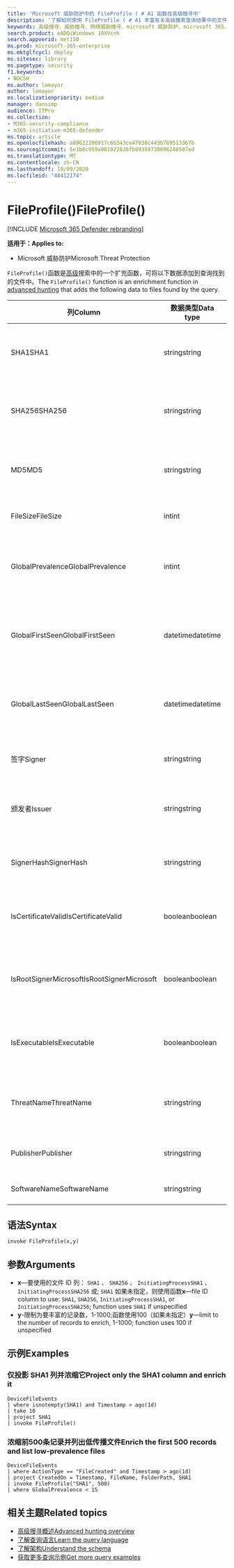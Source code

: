 ```yaml
---
title: 'Microsoft 威胁防护中的 FileProfile ( # A1 函数在高级搜寻中'
description: '了解如何使用 FileProfile ( # A1 丰富有关高级搜索查询结果中的文件的信息'
keywords: 高级搜寻、威胁搜寻、网络威胁搜寻、microsoft 威胁防护、microsoft 365、mtp、m365、搜索、查询、遥测、架构参考、kusto、FileProfile、文件配置文件、函数、扩充
search.product: eADQiWindows 10XVcnh
search.appverid: met150
ms.prod: microsoft-365-enterprise
ms.mktglfcycl: deploy
ms.sitesec: library
ms.pagetype: security
f1.keywords:
- NOCSH
ms.author: lomayor
author: lomayor
ms.localizationpriority: medium
manager: dansimp
audience: ITPro
ms.collection:
- M365-security-compliance
- m365-initiative-m365-defender
ms.topic: article
ms.openlocfilehash: a89622206917c6b343ce47638c443b789513367b
ms.sourcegitcommit: 5e1b8c959a081022826fb09358730096248507ed
ms.translationtype: MT
ms.contentlocale: zh-CN
ms.lasthandoff: 10/09/2020
ms.locfileid: "48412174"
---
```

# <a name="fileprofile"></a><span data-ttu-id="898e8-104">FileProfile()</span><span class="sxs-lookup"><span data-stu-id="898e8-104">FileProfile()</span></span>

[!INCLUDE [Microsoft 365 Defender rebranding](../includes/microsoft-defender.md)]


<span data-ttu-id="898e8-105">**适用于：**</span><span class="sxs-lookup"><span data-stu-id="898e8-105">**Applies to:**</span></span>
- <span data-ttu-id="898e8-106">Microsoft 威胁防护</span><span class="sxs-lookup"><span data-stu-id="898e8-106">Microsoft Threat Protection</span></span>

<span data-ttu-id="898e8-107">`FileProfile()`函数是[高级](advanced-hunting-overview.md)搜索中的一个扩充函数，可将以下数据添加到查询找到的文件中。</span><span class="sxs-lookup"><span data-stu-id="898e8-107">The `FileProfile()` function is an enrichment function in [advanced hunting](advanced-hunting-overview.md) that adds the following data to files found by the query.</span></span>

| <span data-ttu-id="898e8-108">列</span><span class="sxs-lookup"><span data-stu-id="898e8-108">Column</span></span> | <span data-ttu-id="898e8-109">数据类型</span><span class="sxs-lookup"><span data-stu-id="898e8-109">Data type</span></span> | <span data-ttu-id="898e8-110">说明</span><span class="sxs-lookup"><span data-stu-id="898e8-110">Description</span></span> |
|------------|-------------|-------------|
| <span data-ttu-id="898e8-111">SHA1</span><span class="sxs-lookup"><span data-stu-id="898e8-111">SHA1</span></span> | <span data-ttu-id="898e8-112">string</span><span class="sxs-lookup"><span data-stu-id="898e8-112">string</span></span> | <span data-ttu-id="898e8-113">录制操作所应用到的文件的 SHA-1</span><span class="sxs-lookup"><span data-stu-id="898e8-113">SHA-1 of the file that the recorded action was applied to</span></span> |
| <span data-ttu-id="898e8-114">SHA256</span><span class="sxs-lookup"><span data-stu-id="898e8-114">SHA256</span></span> | <span data-ttu-id="898e8-115">string</span><span class="sxs-lookup"><span data-stu-id="898e8-115">string</span></span> | <span data-ttu-id="898e8-116">将所录制操作应用于的文件的 SHA-256</span><span class="sxs-lookup"><span data-stu-id="898e8-116">SHA-256 of the file that the recorded action was applied to</span></span> |
| <span data-ttu-id="898e8-117">MD5</span><span class="sxs-lookup"><span data-stu-id="898e8-117">MD5</span></span> | <span data-ttu-id="898e8-118">string</span><span class="sxs-lookup"><span data-stu-id="898e8-118">string</span></span> | <span data-ttu-id="898e8-119">将录制的操作应用于的文件的 MD5 哈希值</span><span class="sxs-lookup"><span data-stu-id="898e8-119">MD5 hash of the file that the recorded action was applied to</span></span> |
| <span data-ttu-id="898e8-120">FileSize</span><span class="sxs-lookup"><span data-stu-id="898e8-120">FileSize</span></span> | <span data-ttu-id="898e8-121">int</span><span class="sxs-lookup"><span data-stu-id="898e8-121">int</span></span> | <span data-ttu-id="898e8-122">文件大小（以字节为单位）</span><span class="sxs-lookup"><span data-stu-id="898e8-122">Size of the file in bytes</span></span> |
| <span data-ttu-id="898e8-123">GlobalPrevalence</span><span class="sxs-lookup"><span data-stu-id="898e8-123">GlobalPrevalence</span></span> | <span data-ttu-id="898e8-124">int</span><span class="sxs-lookup"><span data-stu-id="898e8-124">int</span></span> | <span data-ttu-id="898e8-125">由 Microsoft 全局监视的实体的实例数</span><span class="sxs-lookup"><span data-stu-id="898e8-125">Number of instances of the entity observed by Microsoft globally</span></span> |
| <span data-ttu-id="898e8-126">GlobalFirstSeen</span><span class="sxs-lookup"><span data-stu-id="898e8-126">GlobalFirstSeen</span></span> | <span data-ttu-id="898e8-127">datetime</span><span class="sxs-lookup"><span data-stu-id="898e8-127">datetime</span></span> | <span data-ttu-id="898e8-128">Microsoft 全球首次观测实体的日期和时间</span><span class="sxs-lookup"><span data-stu-id="898e8-128">Date and time when the entity was first observed by Microsoft globally</span></span> |
| <span data-ttu-id="898e8-129">GlobalLastSeen</span><span class="sxs-lookup"><span data-stu-id="898e8-129">GlobalLastSeen</span></span> | <span data-ttu-id="898e8-130">datetime</span><span class="sxs-lookup"><span data-stu-id="898e8-130">datetime</span></span> | <span data-ttu-id="898e8-131">上次 Microsoft 全局观察实体的日期和时间</span><span class="sxs-lookup"><span data-stu-id="898e8-131">Date and time when the entity was last observed by Microsoft globally</span></span> |
| <span data-ttu-id="898e8-132">签字</span><span class="sxs-lookup"><span data-stu-id="898e8-132">Signer</span></span> | <span data-ttu-id="898e8-133">string</span><span class="sxs-lookup"><span data-stu-id="898e8-133">string</span></span> | <span data-ttu-id="898e8-134">有关文件签名者的信息</span><span class="sxs-lookup"><span data-stu-id="898e8-134">Information about the signer of the file</span></span> |
| <span data-ttu-id="898e8-135">颁发者</span><span class="sxs-lookup"><span data-stu-id="898e8-135">Issuer</span></span> | <span data-ttu-id="898e8-136">string</span><span class="sxs-lookup"><span data-stu-id="898e8-136">string</span></span> | <span data-ttu-id="898e8-137">有关颁发证书颁发机构 (CA) 的信息</span><span class="sxs-lookup"><span data-stu-id="898e8-137">Information about the issuing certificate authority (CA)</span></span> |
| <span data-ttu-id="898e8-138">SignerHash</span><span class="sxs-lookup"><span data-stu-id="898e8-138">SignerHash</span></span> | <span data-ttu-id="898e8-139">string</span><span class="sxs-lookup"><span data-stu-id="898e8-139">string</span></span> | <span data-ttu-id="898e8-140">标识签名者的唯一哈希值</span><span class="sxs-lookup"><span data-stu-id="898e8-140">Unique hash value identifying the signer</span></span> |
| <span data-ttu-id="898e8-141">IsCertificateValid</span><span class="sxs-lookup"><span data-stu-id="898e8-141">IsCertificateValid</span></span> | <span data-ttu-id="898e8-142">boolean</span><span class="sxs-lookup"><span data-stu-id="898e8-142">boolean</span></span> | <span data-ttu-id="898e8-143">用于对文件进行签名的证书是否有效</span><span class="sxs-lookup"><span data-stu-id="898e8-143">Whether the certificate used to sign the file is valid</span></span> |
| <span data-ttu-id="898e8-144">IsRootSignerMicrosoft</span><span class="sxs-lookup"><span data-stu-id="898e8-144">IsRootSignerMicrosoft</span></span> | <span data-ttu-id="898e8-145">boolean</span><span class="sxs-lookup"><span data-stu-id="898e8-145">boolean</span></span> | <span data-ttu-id="898e8-146">指示根证书的签名者是否为 Microsoft</span><span class="sxs-lookup"><span data-stu-id="898e8-146">Indicates whether the signer of the root certificate is Microsoft</span></span> |
| <span data-ttu-id="898e8-147">IsExecutable</span><span class="sxs-lookup"><span data-stu-id="898e8-147">IsExecutable</span></span> | <span data-ttu-id="898e8-148">boolean</span><span class="sxs-lookup"><span data-stu-id="898e8-148">boolean</span></span> | <span data-ttu-id="898e8-149">文件是否为可移植可执行文件 (PE) 文件</span><span class="sxs-lookup"><span data-stu-id="898e8-149">Whether the file is a Portable Executable (PE) file</span></span> |
| <span data-ttu-id="898e8-150">ThreatName</span><span class="sxs-lookup"><span data-stu-id="898e8-150">ThreatName</span></span> | <span data-ttu-id="898e8-151">string</span><span class="sxs-lookup"><span data-stu-id="898e8-151">string</span></span> | <span data-ttu-id="898e8-152">发现的任何恶意软件或其他威胁的检测名称</span><span class="sxs-lookup"><span data-stu-id="898e8-152">Detection name for any malware or other threats found</span></span> |
| <span data-ttu-id="898e8-153">Publisher</span><span class="sxs-lookup"><span data-stu-id="898e8-153">Publisher</span></span> | <span data-ttu-id="898e8-154">string</span><span class="sxs-lookup"><span data-stu-id="898e8-154">string</span></span> | <span data-ttu-id="898e8-155">发布文件的组织的名称</span><span class="sxs-lookup"><span data-stu-id="898e8-155">Name of the organization that published the file</span></span> |
| <span data-ttu-id="898e8-156">SoftwareName</span><span class="sxs-lookup"><span data-stu-id="898e8-156">SoftwareName</span></span> | <span data-ttu-id="898e8-157">string</span><span class="sxs-lookup"><span data-stu-id="898e8-157">string</span></span> | <span data-ttu-id="898e8-158">软件产品的名称</span><span class="sxs-lookup"><span data-stu-id="898e8-158">Name of the software product</span></span> |

## <a name="syntax"></a><span data-ttu-id="898e8-159">语法</span><span class="sxs-lookup"><span data-stu-id="898e8-159">Syntax</span></span>

```kusto
invoke FileProfile(x,y)
```

## <a name="arguments"></a><span data-ttu-id="898e8-160">参数</span><span class="sxs-lookup"><span data-stu-id="898e8-160">Arguments</span></span>

- <span data-ttu-id="898e8-161">**x**—要使用的文件 ID 列： `SHA1` 、 `SHA256` 、 `InitiatingProcessSHA1` 、 `InitiatingProcessSHA256` 或; `SHA1` 如果未指定，则使用函数</span><span class="sxs-lookup"><span data-stu-id="898e8-161">**x**—file ID column to use: `SHA1`, `SHA256`, `InitiatingProcessSHA1`, or `InitiatingProcessSHA256`; function uses `SHA1` if unspecified</span></span>
- <span data-ttu-id="898e8-162">**y**-限制为要丰富的记录数，1-1000;函数使用100（如果未指定）</span><span class="sxs-lookup"><span data-stu-id="898e8-162">**y**—limit to the number of records to enrich, 1-1000; function uses 100 if unspecified</span></span>

## <a name="examples"></a><span data-ttu-id="898e8-163">示例</span><span class="sxs-lookup"><span data-stu-id="898e8-163">Examples</span></span>

### <a name="project-only-the-sha1-column-and-enrich-it"></a><span data-ttu-id="898e8-164">仅投影 SHA1 列并浓缩它</span><span class="sxs-lookup"><span data-stu-id="898e8-164">Project only the SHA1 column and enrich it</span></span>

```kusto
DeviceFileEvents
| where isnotempty(SHA1) and Timestamp > ago(1d)
| take 10
| project SHA1
| invoke FileProfile()
```

### <a name="enrich-the-first-500-records-and-list-low-prevalence-files"></a><span data-ttu-id="898e8-165">浓缩前500条记录并列出低传播文件</span><span class="sxs-lookup"><span data-stu-id="898e8-165">Enrich the first 500 records and list low-prevalence files</span></span>

```kusto
DeviceFileEvents
| where ActionType == "FileCreated" and Timestamp > ago(1d)
| project CreatedOn = Timestamp, FileName, FolderPath, SHA1
| invoke FileProfile("SHA1", 500) 
| where GlobalPrevalence < 15
```

## <a name="related-topics"></a><span data-ttu-id="898e8-166">相关主题</span><span class="sxs-lookup"><span data-stu-id="898e8-166">Related topics</span></span>
- [<span data-ttu-id="898e8-167">高级搜寻概述</span><span class="sxs-lookup"><span data-stu-id="898e8-167">Advanced hunting overview</span></span>](advanced-hunting-overview.md)
- [<span data-ttu-id="898e8-168">了解查询语言</span><span class="sxs-lookup"><span data-stu-id="898e8-168">Learn the query language</span></span>](advanced-hunting-query-language.md)
- [<span data-ttu-id="898e8-169">了解架构</span><span class="sxs-lookup"><span data-stu-id="898e8-169">Understand the schema</span></span>](advanced-hunting-schema-tables.md)
- [<span data-ttu-id="898e8-170">获取更多查询示例</span><span class="sxs-lookup"><span data-stu-id="898e8-170">Get more query examples</span></span>](advanced-hunting-shared-queries.md)
